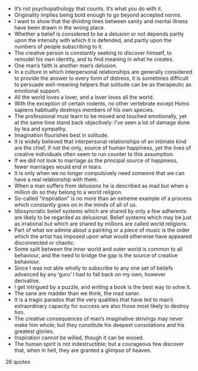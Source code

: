  - It’s not psychopathology that counts. It’s what you do with it.
 - Originality implies being bold enough to go beyond accepted norms.
 - I want to show that the dividing lines between sanity and mental illness have been drawn in the wrong place.
 - Whether a belief is considered to be a delusion or not depends partly upon the intensity with which it is defended, and partly upon the numbers of people subscribing to it.
 - The creative person is constantly seeking to discover himself, to remodel his own identity, and to find meaning in what he creates.
 - One man’s faith is another man’s delusion.
 - In a culture in which interpersonal relationships are generally considered to provide the answer to every form of distress, it is sometimes difficult to persuade well-meaning helpers that solitude can be as therapeutic as emotional support.
 - All the world loves a lover, and a lover loves all the world.
 - With the exception of certain rodents, no other vertebrate except Homo sapiens habitually destroys members of his own species.
 - The professional must learn to be moved and touched emotionally, yet at the same time stand back objectively: I’ve seen a lot of damage done by tea and sympathy.
 - Imagination flourishes best in solitude.
 - It is widely believed that interpersonal relationships of an intimate kind are the chief, if not the only, source of human happiness, yet the lives of creative individuals often seem to run counter to this assumption.
 - If we did not look to marriage as the principal source of happiness, fewer marriages would end in tears.
 - It is only when we no longer compulsively need someone that we can have a real relationship with them.
 - When a man suffers from delusions he is described as mad but when a million do so they belong to a world religion.
 - So-called “inspiration” is no more than an extreme example of a process which constantly goes on in the minds of all of us.
 - Idiosyncratic belief systems which are shared by only a few adherents are likely to be regarded as delusional. Belief systems which may be just as irrational but which are shared by millions are called world religions.
 - Part of what we admire about a painting or a piece of music is the order which the artist has imposed upon what would otherwise have appeared disconnected or chaotic.
 - Some split between the inner world and outer world is common to all behaviour, and the need to bridge the gap is the source of creative behaviour.
 - Since I was not able wholly to subscribe to any one set of beliefs advanced by any ‘guru’ I had to fall back on my own, however derivative.
 - I get intrigued by a puzzle, and writing a book is the best way to solve it.
 - The sane are madder than we think, the mad saner.
 - It is a tragic paradox that the very qualities that have led to man’s extraordinary capacity for success are also those most likely to destroy him.
 - The creative consequences of man’s imaginative strivings may never make him whole; but they constitute his deepest consolations and his greatest glories.
 - Inspiration cannot be willed, though it can be wooed.
 - The human spirit is not indestructible; but a courageous few discover that, when in hell, they are granted a glimpse of heaven.

26 quotes
